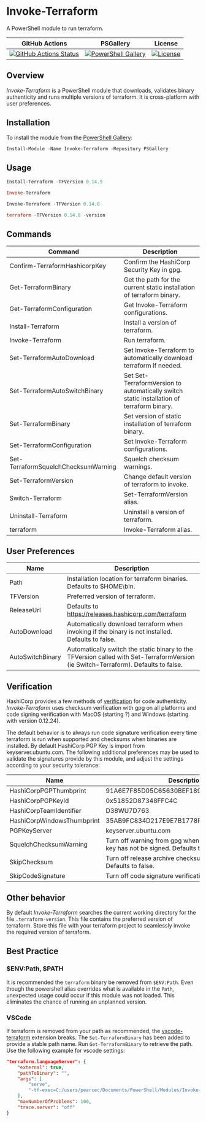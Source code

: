 # Invoke-Terraform

A PowerShell module to run terraform.

| GitHub Actions                                                         | PSGallery                                           | License                              |
| ---------------------------------------------------------------------- | --------------------------------------------------- | ------------------------------------ |
| [![GitHub Actions Status][github-actions-badge]][github-actions-build] | [![PowerShell Gallery][psgallery-badge]][psgallery] | [![License][license-badge]][license] |

## Overview

*Invoke-Terraform* is a PowerShell module that downloads, validates binary authenticity and runs multiple versions of terraform.  It is cross-platform with user preferences.

## Installation

To install the module from the [PowerShell Gallery](https://www.powershellgallery.com/):

```powershell
Install-Module -Name Invoke-Terraform -Repository PSGallery
```

## Usage

```powershell
Install-Terraform -TFVersion 0.14.9

Invoke-Terraform

Invoke-Terraform -TFVersion 0.14.8

terraform -TFVersion 0.14.8 -version
```

## Commands 
| Command                             | Description                                                                                |
| ----------------------------------- | ------------------------------------------------------------------------------------------ |
| Confirm-TerraformHashicorpKey       | Confirm the HashiCorp Security Key in gpg.                                                 |
| Get-TerraformBinary                 | Get the path for the current static installation of terraform binary.                      |
| Get-TerraformConfiguration          | Get Invoke-Terraform configurations.                                                       |
| Install-Terraform                   | Install a version of terraform.                                                            |
| Invoke-Terraform                    | Run terraform.                                                                             |
| Set-TerraformAutoDownload           | Set Invoke-Terraform to automatically download terraform if needed.                        |
| Set-TerraformAutoSwitchBinary       | Set Set-TerraformVersion to automatically switch static  installation of terraform binary. |
| Set-TerraformBinary                 | Set version of static installation of terraform binary.                                    |
| Set-TerraformConfiguration          | Set Invoke-Terraform configurations.                                                       |
| Set-TerraformSquelchChecksumWarning | Squelch checksum warnings.                                                                 |
| Set-TerraformVersion                | Change default version of terraform to invoke.                                             |
| Switch-Terraform                    | Set-TerraformVersion alias.                                                                |
| Uninstall-Terraform                 | Uninstall a version of terraform.                                                          |
| terraform                           | Invoke-Terraform alias.                                                                    |

## User Preferences

| Name             | Description                                                                                                                        |
| ---------------- | ---------------------------------------------------------------------------------------------------------------------------------- |
| Path             | Installation location for terraform binaries. Defaults to $HOME\bin.                                                               |
| TFVersion        | Preferred version of terraform.                                                                                                    |
| ReleaseUrl       | Defaults to https://releases.hashicorp.com/terraform                                                                               |
| AutoDownload     | Automatically download terraform when invoking if the binary is not installed. Defaults to false.                                  |
| AutoSwitchBinary | Automatically switch the static binary to the TFVersion called with Set-TerraformVersion (ie Switch-Terraform). Defaults to false. |

## Verification

HashiCorp provides a few methods of [verification](https://www.hashicorp.com/security) for code authenticity.  *Invoke-Terraform* uses checksum verification with gpg on all platforms and code signing verification with MacOS (starting ?) and Windows (starting with version 0.12.24).

The default behavior is to always run code signature verification every time terraform is run when supported and checksums when binaries are installed.  By default HashiCorp PGP Key is import from keyserver.ubuntu.com.  The following additional preferences may be used to validate the signatures provide by this module, and adjust the settings according to your 
security tolerance:

| Name                       | Description                                                                                 |
| -------------------------- | ------------------------------------------------------------------------------------------- |
| HashiCorpPGPThumbprint     | 91A6E7F85D05C65630BEF18951852D87348FFC4C                                                    |
| HashiCorpPGPKeyId          | 0x51852D87348FFC4C                                                                          |
| HashiCorpTeamIdentifier    | D38WU7D763                                                                                  |
| HashiCorpWindowsThumbprint | 35AB9FC834D217E9E7B1778FB1B97AF7C73792F2                                                    |
| PGPKeyServer               | keyserver.ubuntu.com                                                                        |
| SquelchChecksumWarning     | Turn off warning from gpg when HashiCorp imported key has not be signed. Defaults to false. |
| SkipChecksum               | Turn off release archive checksum verification via gpg. Defaults to false.                  |
| SkipCodeSignature          | Turn off code signature verification. Defaults to false.                                    |

## Other behavior

By default *Invoke-Terraform* searches the current working directory for the file `.terraform-version`.  This file contains the preferred version of terraform. Store this file with your terraform project to seamlessly invoke the required version of terraform.

## Best Practice

### $ENV:Path, $PATH

It is recommended the `terraform` binary be removed from `$ENV:Path`.  Even though the powershell alias overrides what is available in the `Path`, unexpected usage could occur if this module was not loaded. This eliminates the chance of running an unplanned version.

### VSCode

If terraform is removed from your path as recommended, the [vscode-terraform](https://github.com/hashicorp/vscode-terraform) extension breaks. The `Set-TerraformBinary` has been added to provide a stable path name.  Run `Get-TerraformBinary` to retrieve the path. Use the following example for vscode settings: 

```json
"terraform.languageServer": {
    "external": true,
    "pathToBinary": "",
    "args": [
        "serve",
        "-tf-exec=C:/users/pearcec/Documents/PowerShell/Modules/Invoke-Terraform/bin/terraform.exe",
    ],
    "maxNumberOfProblems": 100,
    "trace.server": "off"
}
```

[github-actions-badge]: https://github.com/pearcec/Invoke-Terraform/workflows/CI/badge.svg
[github-actions-build]: https://github.com/pearcec/Invoke-Terraform/actions
[psgallery-badge]:      https://img.shields.io/powershellgallery/dt/invoke-terraform.svg
[psgallery]:            https://www.powershellgallery.com/packages/invoke-terraform
[license-badge]: https://img.shields.io/github/license/pearcec/invoke-terraform.svg
[license]:       https://raw.githubusercontent.com/pearcec/Invoke-Terraform/main/LICENSE
